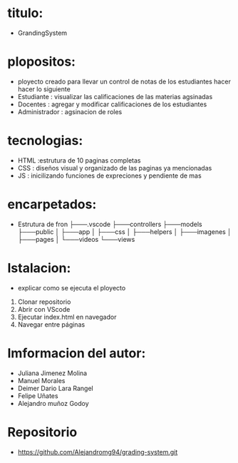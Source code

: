 # titulo:

- GrandingSystem

# plopositos:

- ployecto creado para llevar un control de notas de los estudiantes hacer hacer lo siguiente
- Estudiante : visualizar las calificaciones de las materias agsinadas
- Docentes : agregar y modificar calificaciones de los estudiantes
- Administrador : agsinacion de roles

# tecnologias:

- HTML :estrutura de 10 paginas completas
- CSS : diseños visual y organizado de las paginas ya mencionadas
- JS : inicilizando funciones de expreciones y pendiente de mas

# encarpetados:

- Estrutura de fron
  ├───.vscode
  ├───controllers
  ├───models
  ├───public
  │ ├───app
  │ ├───css
  │ ├───helpers
  │ ├───imagenes
  │ ├───pages
  │ └───videos
  └───views

# Istalacion:

- explicar como se ejecuta el ployecto

1. Clonar repositorio
2. Abrir con VScode
3. Ejecutar index.html en navegador
4. Navegar entre páginas

# Imformacion del autor:

- Juliana Jimenez Molina
- Manuel Morales
- Deimer Dario Lara Rangel
- Felipe Uñates
- Alejandro muñoz Godoy

# Repositorio

- https://github.com/Alejandromg94/grading-system.git

